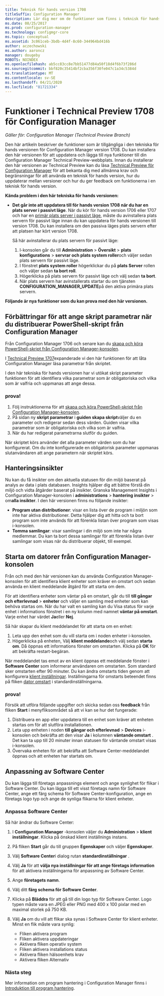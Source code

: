 ```yaml
---
title: Teknisk för hands version 1708
titleSuffix: Configuration Manager
description: Lär dig mer om de funktioner som finns i teknisk för hands version 1708 för Configuration Manager.
ms.date: 08/25/2017
ms.prod: configuration-manager
ms.technology: configmgr-core
ms.topic: conceptual
ms.assetid: 3c061ceb-3bdb-4d4f-8c60-344964bd416b
author: aczechowski
ms.author: aaroncz
manager: dougeby
ROBOTS: NOINDEX
ms.openlocfilehash: ab5cc83cc8e7bb51477d84a50f18d4f6b73f286d
ms.sourcegitcommit: bbf820c35414bf2cba356f30fe047c1a34c5384d
ms.translationtype: MT
ms.contentlocale: sv-SE
ms.lasthandoff: 04/21/2020
ms.locfileid: "81721334"
---
```

# <a name="capabilities-in-technical-preview-1708-for-configuration-manager"></a>Funktioner i Technical Preview 1708 för Configuration Manager

*Gäller för: Configuration Manager (Technical Preview Branch)*

Den här artikeln beskriver de funktioner som är tillgängliga i den tekniska för hands versionen för Configuration Manager version 1708. Du kan installera den här versionen för att uppdatera och lägga till nya funktioner till din Configuration Manager Technical Preview-webbplats. Innan du installerar den här versionen av Technical Preview kan du läsa [Technical Preview för Configuration Manager](../../core/get-started/technical-preview.md) för att bekanta dig med allmänna krav och begränsningar för att använda en teknisk för hands version, hur du uppdaterar mellan versioner och hur du ger feedback om funktionerna i en teknisk för hands version.     


<!--  Known Issues Template   
**Known Issues in this Technical Preview:**
-   **Issue Name**. Details
    Workaround details.
-->
**Kända problem i den här tekniska för hands versionen:**
- **Det går inte att uppdatera till för hands version 1708 när du har en plats server i passivt läge**. När du kör för hands version 1706 eller 1707 och har en [primär plats server i passivt läge](capabilities-in-technical-preview-1706.md#site-server-role-high-availability), måste du avinstallera plats servern för passivt läge innan du kan uppdatera för hands versionen till version 1708. Du kan installera om den passiva läges plats servern efter att platsen har kört version 1708.

  Så här avinstallerar du plats servern för passivt läge:
  1. I-konsolen går du till **Administration** > **Översikt** > **plats konfigurations** > **servrar och plats system roller**och väljer sedan plats servern för passivt läge.
  2. I fönstret **plats system roller** högerklickar du på **plats Server** rollen och väljer sedan **ta bort roll**.
  3. Högerklicka på plats servern för passivt läge och välj sedan **ta bort**.
  4. När plats servern har avinstallerats startar du om tjänsten **CONFIGURATION_MANAGER_UPDATE**på den aktiva primära plats servern.




**Följande är nya funktioner som du kan prova med den här versionen.**  

<!--  Rough Section Template
##  FEATURE

### Procedure 1
### Try it out!  
 Try to complete the following tasks and then send us **Feedback** from the **Home** tab of the Ribbon to let us know how it worked:
 -  Task 1
 -  Task 2              
-->

## <a name="improvements-for-specifying-script-parameters-when-you-deploy-powershell-scripts-from-configuration-manager"></a>Förbättringar för att ange skript parametrar när du distribuerar PowerShell-skript från Configuration Manager
<!-- 1236459 -->

Från Configuration Manager 1706 och senare kan du [skapa och köra PowerShell-skript från Configuration Manager-konsolen](../../apps/deploy-use/create-deploy-scripts.md).

I [Technical Preview 1707](capabilities-in-technical-preview-1707.md#add-parameters-when-you-deploy-powershell-scripts-from-configuration-manager)expanderade vi den här funktionen för att låta Configuration Manager läsa parametrar från skriptet.

I den här tekniska för hands versionen har vi utökat skript parameter funktionen för att identifiera vilka parametrar som är obligatoriska och vilka som är valfria och uppmanas att ange dessa.

### <a name="try-it-out"></a>prova!

1. Följ instruktionerna för att [skapa och köra PowerShell-skript från Configuration Manager-konsolen](../../apps/deploy-use/create-deploy-scripts.md).
2. På sidan ny **skript parametrar** i **guiden skapa skript**väljer du en parameter och redigerar sedan dess värden.
Guiden visar vilka parametrar som är obligatoriska och vilka som är valfria.
4. När du har redigerat parametrarna slutför du guiden.

När skriptet körs använder det alla parameter värden som du har konfigurerat. Om du inte konfigurerade en obligatorisk parameter uppmanas slutanvändaren att ange parametern när skriptet körs.

## <a name="management-insights"></a>Hanteringsinsikter
<!-- 1353967 -->
Nu kan du få insikter om den aktuella statusen för din miljö baserat på analys av data i plats databasen. Insights hjälper dig att bättre förstå din miljö och vidta åtgärder baserat på insikter. Granska Management Insights i Configuration Manager-konsolen i **administrations** > **hantering insikter** > om**alla insikter**. I den här versionen finns nu följande insikter:

- **Program utan distributioner**: visar en lista över de program i miljön som inte har aktiva distributioner. Detta hjälper dig att hitta och ta bort program som inte används för att förenkla listan över program som visas i-konsolen.
- **Tomma samlingar**: visar samlingar i din miljö som inte har några medlemmar. Du kan ta bort dessa samlingar för att förenkla listan över samlingar som visas när du distribuerar objekt, till exempel.


## <a name="restart-computers-from-the-configuration-manager-console"></a>Starta om datorer från Configuration Manager-konsolen   
<!-- 1356283 -->
Från och med den här versionen kan du använda Configuration Manager-konsolen för att identifiera klient enheter som kräver en omstart och sedan använda en klient meddelande åtgärd för att starta om dem.

För att identifiera enheter som väntar på en omstart, går du till **till gångar och efterlevnad** > **enheter** och väljer en samling med enheter som kan behöva startas om. När du har valt en samling kan du Visa status för varje enhet i informations fönstret i en ny kolumn med namnet **väntar på omstart**. Varje enhet har värdet **Ja**eller **Nej**.

Så här skapar du klient meddelandet för att starta om en enhet:
1. Leta upp den enhet som du vill starta om i noden enheter i-konsolen.
2. Högerklicka på enheten, Välj **klient meddelande**och välj sedan **starta om**. Då öppnas ett informations fönster om omstarten. Klicka på **OK** för att bekräfta restart-begäran.

När meddelandet tas emot av en klient öppnas ett meddelande fönster i **Software Center** som informerar användaren om omstarten. Som standard sker omstarten efter 90 minuter. Du kan ändra omstarts tiden genom att konfigurera [klient inställningar](../clients/deploy/configure-client-settings.md). Inställningarna för omstarts beteendet finns på fliken [dator omstart](../clients/deploy/about-client-settings.md#computer-restart) i standardinställningarna.


### <a name="try-it-out"></a>prova!
Försök att utföra följande uppgifter och skicka sedan oss **feedback** från fliken **Start** i menyfliksområdet så att vi kan se hur det fungerade:
1. Distribuera en app eller uppdatera till en enhet som kräver att enheten startas om för att slutföra installationen.
2. Leta upp enheten i noden **till gångar och efterlevnad** > **Devices** i-konsolen och bekräfta att den visar **Ja** i kolumnen **väntande omstart** . Det kan ta upp till 20 minuter innan statusen för väntande omstart visas i-konsolen.
3. Övervaka enheten för att bekräfta att Software Center-meddelandet öppnas och att enheten har startats om.


## <a name="software-center-customization"></a>Anpassning av Software Center
<!-- 1351224 -->
Du kan lägga till företags anpassnings element och ange synlighet för flikar i Software Center. Du kan lägga till ett visst företags namn för Software Center, ange ett färg schema för Software Center-konfiguration, ange en företags logo typ och ange de synliga flikarna för klient enheter.

### <a name="customize-software-center"></a>Anpassa Software Center

Så här ändrar du Software Center:

1. I **Configuration Manager** -konsolen väljer du **Administration** > **klient inställningar**. Klicka på önskad klient inställnings instans.
2. På fliken **Start** går du till gruppen **Egenskaper** och väljer **Egenskaper**.
3. Välj **Software Center**i dialog rutan **standardinställningar** .
4. Välj **Ja** för att **välja nya inställningar för att ange företags information** för att aktivera inställningarna för anpassning av Software Center.
5. Ange **företagets namn**.
6. Välj ditt **färg schema för Software Center**.
7. Klicka på **Bläddra** för att gå till din logo typ för Software Center. Logo typen måste vara en JPEG eller PNG med 400 x 100 pixlar med en maximal storlek på 750 KB.
8. Välj **Ja** om du vill att flikar ska synas i Software Center för klient enheter. Minst en flik måste vara synlig:

    -  Fliken aktivera program
    -  Fliken aktivera uppdateringar
    -  Aktivera fliken operativ system
    -  Fliken aktivera installations status
    -  Aktivera fliken hälsoenhets krav
    -  Aktivera fliken Alternativ

### <a name="next-steps"></a>Nästa steg

Mer information om program hantering i Configuration Manager finns i [Introduktion till program hantering](../../apps/understand/introduction-to-application-management.md).

